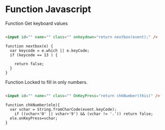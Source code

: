 # Function Javascript 




Function Get keyboard values
```html

<input id="" name="" class="" onkeydown="return nextbox(event);" />
```


``` JS
function nextbox(e) {
  var keycode = e.which || e.keyCode;
  if (keycode == 13 ) {
    
    return false;
  }  
}
```

Function Locked to fill in only numbers.
```html

<input id="" name="" class="" OnKeyPress="return chkNumber(this)" />
```
``` JS
function chkNumber(ele){
  var vchar = String.fromCharCode(event.keyCode);
 	if ((vchar<'0' || vchar>'9') && (vchar != '.')) return false;
  ele.onKeyPress=vchar;
}

```
